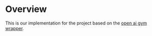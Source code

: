 # Overview

This is our implementation for the project based on the [open ai gym wrapper](https://gym.openai.com/).


